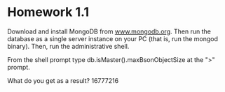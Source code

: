 # Homework 1.1

Download and install MongoDB from www.mongodb.org. Then run the database as a single server instance on your PC (that is, run the mongod binary). Then, run the administrative shell. 

From the shell prompt type
 db.isMaster().maxBsonObjectSize
at the ">" prompt. 

What do you get as a result?
16777216
